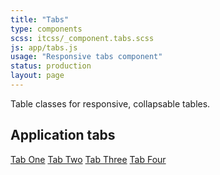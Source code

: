 ```yaml
---
title: "Tabs"
type: components
scss: itcss/_component.tabs.scss
js: app/tabs.js
usage: "Responsive tabs component"
status: production
layout: page
---
```


Table classes for responsive, collapsable tables. 

## Application tabs

<div class="tab__well">
    <div class="container container--application">
        <a href="#" class="tab__item tab__item--active">Tab One</a>
        <a href="#" class="tab__item">Tab Two</a>
        <a href="#" class="tab__item">Tab Three</a>
        <a href="#" class="tab__item">Tab Four</a>
    </div>
</div>
